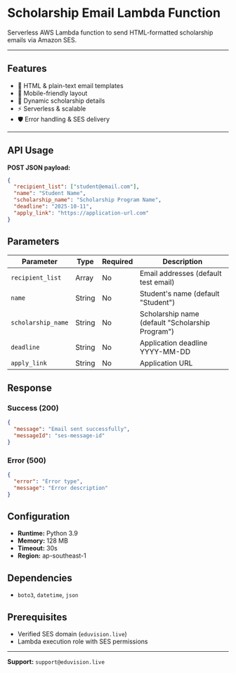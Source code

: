 # Scholarship Email Lambda Function

Serverless AWS Lambda function to send HTML-formatted scholarship emails via Amazon SES.

---

## Features

- 📧 HTML & plain-text email templates  
- 📱 Mobile-friendly layout  
- 🔧 Dynamic scholarship details  
- ⚡ Serverless & scalable  
- 🛡️ Error handling & SES delivery  

---

## API Usage

**POST JSON payload:**

```json
{
  "recipient_list": ["student@email.com"],
  "name": "Student Name",
  "scholarship_name": "Scholarship Program Name", 
  "deadline": "2025-10-11",
  "apply_link": "https://application-url.com"
}
```

## Parameters

| Parameter | Type | Required | Description |
|-----------|------|----------|-------------|
| `recipient_list` | Array | No | Email addresses (default test email) |
| `name` | String | No | Student's name (default "Student") |
| `scholarship_name` | String | No | Scholarship name (default "Scholarship Program") |
| `deadline` | String | No | Application deadline YYYY-MM-DD |
| `apply_link` | String | No | Application URL |

## Response

### Success (200)

```json
{
  "message": "Email sent successfully",
  "messageId": "ses-message-id"
}
```

### Error (500)

```json
{
  "error": "Error type",
  "message": "Error description"
}
```

## Configuration

- **Runtime:** Python 3.9
- **Memory:** 128 MB  
- **Timeout:** 30s
- **Region:** ap-southeast-1

## Dependencies

- `boto3`, `datetime`, `json`

## Prerequisites

- Verified SES domain (`eduvision.live`)
- Lambda execution role with SES permissions

---

**Support:** `support@eduvision.live`

